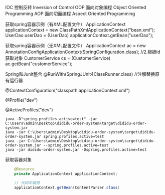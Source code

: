IOC	控制反转 Inversion of Control
OOP	面向对象编程 Object Oriented Programming
AOP	面向切面编程 Aspect Oriented Programming

获取spring容器示例（有XML配置文件）
ApplicationContext applicationContext = new ClassPathXmlApplicationContext("bean.xml");
UserDao userDao = (UserDao) applicationContext.getBean("userDao");

获取spring容器示例（无XML配置文件）
ApplicationContext ac = new AnnotationConfigApplicationContext(SpringConfiguration.class);
//2.根据id获取对象
CustomerService cs = (CustomerService) ac.getBean("customerService");

Spring和Junit整合
@RunWith(SpringJUnit4ClassRunner.class)  //注解替换原有运行器

@ContextConfiguration("classpath:applicationContext.xml")

@Profile("dev")

@ActiveProfiles("dev")

```shell script
java -D"spring.profiles.active=test" -jar C:\Users\admin\Desktop\dididu-order-system\target\dididu-order-system.jar 
java -jar C:\Users\admin\Desktop\dididu-order-system\target\dididu-order-system.jar spring.profiles.active=test
java -jar C:\Users\admin\Desktop\dididu-order-system\target\dididu-order-system.jar --spring.profiles.active=test
java -jar dididu-order-system.jar -Dspring.profiles.active=test
```

获取容器对象
```java
    @Resource
    private ApplicationContext applicationContext;

    // 代码中调用
    applicationContext.getBean(ContentParser.class)
```
